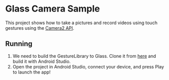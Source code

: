 # Glass Camera Sample

This project shows how to take a pictures and record videos using touch gestures using 
the [Camera2 API](https://developer.android.com/reference/android/hardware/camera2/package-summary).

## Running
1. We need to build the GestureLibrary to Glass. Clone it from [here](https://github.com/cnguyen123/glass-enterprise-samples/tree/master/GestureLibrarySample) and build it with Android Studio.
2. Open the project in Android Studio, connect your device,
and press Play to launch the app!
